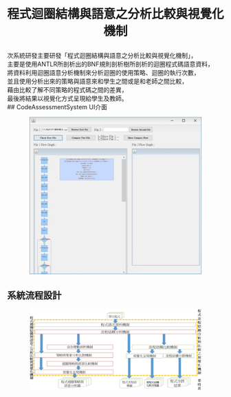 # <p align="center">程式迴圈結構與語意之分析比較與視覺化機制</p>
<div align="center">
  <div align="left">
        次系統研發主要研發「程式迴圈結構與語意之分析比較與視覺化機制」，<br>
        主要是使用ANTLR所剖析出的BNF規則剖析樹所剖析的迴圈程式碼語意資料，<br>
        將資料利用迴圈語意分析機制來分析迴圈的使用策略、迴圈的執行次數，<br>
        並且使用分析出來的策略與語意來和學生之間或是和老師之間比較，<br>
        藉由比較了解不同策略的程式碼之間的差異，<br>
        最後將結果以視覺化方式呈現給學生及教師。
  </div>
</div>
## CodeAssessmentSystem UI介面
<p align="center">
<img src ="img/ui.jpg" width = 400>
</p>

## 系統流程設計
<p align="center">
<img src ="img/系統設計.jpg" width = 400>
</p>

